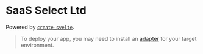 # SaaS Select Ltd

Powered by [`create-svelte`](https://github.com/sveltejs/kit/tree/main/packages/create-svelte).

> To deploy your app, you may need to install an [adapter](https://kit.svelte.dev/docs/adapters) for your target environment.

